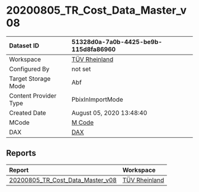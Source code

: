 



# 20200805_TR_Cost_Data_Master_v08

|Dataset ID|51328d0a-7a0b-4425-be9b-115d8fa86960|
| :--- | :--- |
|Workspace|[TÜV Rheinland](../Workspaces/TÜV-Rheinland.md)|
|Configured By|not set|
|Target Storage Mode|Abf|
|Content Provider Type|PbixInImportMode|
|Created Date|August 05, 2020 13:48:40|
|MCode|[M Code](./20200805_TR_Cost_Data_Master_v08/mcode.md)|
|DAX|[DAX](./20200805_TR_Cost_Data_Master_v08/dax.md)|

## Reports

|Report|Workspace|
| :--- | :--- |
|[20200805_TR_Cost_Data_Master_v08](../Reports/20200805_TR_Cost_Data_Master_v08.md)|[TÜV Rheinland](../Workspaces/TÜV-Rheinland.md)|
